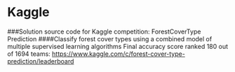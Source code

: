 # Kaggle
###Solution source code for Kaggle competition: ForestCoverType Prediction
####Classify forest cover types using a combined model of multiple supervised learning algorithms
Final accuracy score ranked 180 out of 1694 teams: https://www.kaggle.com/c/forest-cover-type-prediction/leaderboard
